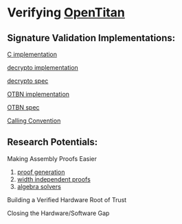 
# Verifying [OpenTitan](https://opentitan.org/)

## Signature Validation Implementations:

[C implementation](https://android.googlesource.com/platform/system/core.git/+/android-4.2.2_r1/libmincrypt/rsa_e_3.c)

[decrypto implementation](https://chromium.googlesource.com/chromiumos/platform/ec/+/refs/heads/cr50_stab/chip/g/dcrypto/dcrypto_bn.c)

[decrypto spec](https://docs.google.com/document/d/1k953gdDgJFX4m2ij66Pojjz_Nk18F5vXXaknaFwJem4/)

[OTBN implementation](https://github.com/lowRISC/opentitan/tree/master/sw/otbn/code-snippets)

[OTBN spec](https://docs.opentitan.org/hw/ip/otbn/doc/)

[Calling Convention](https://docs.google.com/document/d/1aXaWaXGvGPB9rdF4x1r6weH69l0ghYDevhTZqEtJ8DU)

## Research Potentials:

Making Assembly Proofs Easier

1. [proof generation](https://github.com/secure-foundations/veri-titan/blob/master/documents/direction_generation.md)
2. [width independent proofs](https://github.com/secure-foundations/veri-titan/blob/master/documents/direction_width.md)
3. [algebra solvers](https://github.com/secure-foundations/veri-titan/blob/master/documents/direction_algebra.md)

Building a Verified Hardware Root of Trust

Closing the Hardware/Software Gap

